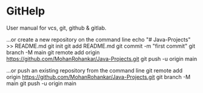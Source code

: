 # GitHelp
User manual for vcs, git, github &amp; gitlab.

…or create a new repository on the command line
echo "# Java-Projects" >> README.md
git init
git add README.md
git commit -m "first commit"
git branch -M main
git remote add origin https://github.com/MohanRohankar/Java-Projects.git
git push -u origin main

…or push an existing repository from the command line
git remote add origin https://github.com/MohanRohankar/Java-Projects.git
git branch -M main
git push -u origin main
